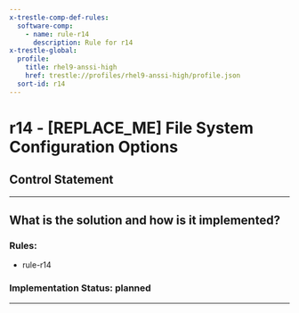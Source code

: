 ```yaml
---
x-trestle-comp-def-rules:
  software-comp:
    - name: rule-r14
      description: Rule for r14
x-trestle-global:
  profile:
    title: rhel9-anssi-high
    href: trestle://profiles/rhel9-anssi-high/profile.json
  sort-id: r14
---
```


# r14 - \[REPLACE_ME\] File System Configuration Options

## Control Statement

______________________________________________________________________

## What is the solution and how is it implemented?

<!-- For implementation status enter one of: implemented, partial, planned, alternative, not-applicable -->

<!-- Note that the list of rules under ### Rules: is read-only and changes will not be captured after assembly to JSON -->

<!-- Add control implementation description here for control: r14 -->

### Rules:

  - rule-r14

### Implementation Status: planned

______________________________________________________________________
